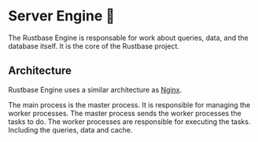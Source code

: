 # Server Engine 🚂
The Rustbase Engine is responsable for work about queries, data, and the database itself. It is the core of the Rustbase project.

## Architecture
Rustbase Engine uses a similar architecture as [Nginx](https://www.nginx.com/).

The main process is the master process. It is responsible for managing the worker processes. The master process sends the worker
processes the tasks to do. The worker processes are responsible for executing the tasks. Including the queries, data and cache.